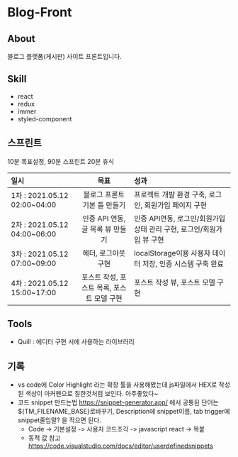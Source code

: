 # Blog-Front

## About

블로그 플랫폼(게시판) 사이트 프론트입니다.

## Skill

- react
- redux
- immer
- styled-component

## 스프린트

10분 목표설정, 90분 스프린트 20분 휴식

| 일시                         |                    목표                    | 성과                                                                  |
| :--------------------------- | :----------------------------------------: | :-------------------------------------------------------------------- |
| 1차 : 2021.05.12 02:00~04:00 |        블로그 프론트 기본 틀 만들기        | 프로젝트 개발 환경 구축, 로그인, 회원가입 페이지 구현                 |
| 2차 : 2021.05.12 04:00~06:00 |      인증 API 연동, 글 목록 뷰 만들기      | 인증 API연동, 로그인/회원가입 상태 관리 구현, 로그인/회원가입 뷰 구현 |
| 3차 : 2021.05.12 07:00~09:00 |            헤더, 로그아웃 구현             | localStorage이용 사용자 데이터 저장, 인증 시스템 구축 완료            |
| 4차 : 2021.05.12 15:00~17:00 | 포스트 작성, 포스트 목록, 포스트 모델 구현 | 포스트 작성 뷰, 포스트 모델 구현                                      |

## Tools

- Quill : 에디터 구현 시에 사용하는 라이브러리

## 기록

- vs code에 Color Highlight 라는 확장 툴을 사용해봤는데 js파일에서 HEX로 작성된 색상이 마커펜으로 칠한것처럼 보인다. 아주좋았다~
- 코드 snippet 만드는법 https://snippet-generator.app/ 에서 공통된 단어는 ${TM_FILENAME_BASE}로바꾸기, Description에 snippet이름, tab trigger에 snippet줄임말? 을 적으면 된다.
  - Code -> 기본설정 -> 사용자 코드조각 -> javascript react -> 복붙
  - 동적 값 참고 https://code.visualstudio.com/docs/editor/userdefinedsnippets
